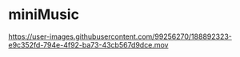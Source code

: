 # miniMusic



https://user-images.githubusercontent.com/99256270/188892323-e9c352fd-794e-4f92-ba73-43cb567d9dce.mov

